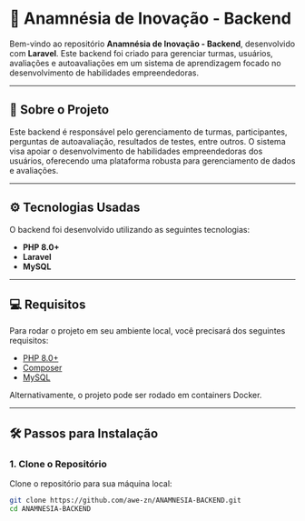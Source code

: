 # 🚀 **Anamnésia de Inovação - Backend**

Bem-vindo ao repositório **Anamnésia de Inovação - Backend**, desenvolvido com **Laravel**. Este backend foi criado para gerenciar turmas, usuários, avaliações e autoavaliações em um sistema de aprendizagem focado no desenvolvimento de habilidades empreendedoras.

---

## 📝 **Sobre o Projeto**

Este backend é responsável pelo gerenciamento de turmas, participantes, perguntas de autoavaliação, resultados de testes, entre outros. O sistema visa apoiar o desenvolvimento de habilidades empreendedoras dos usuários, oferecendo uma plataforma robusta para gerenciamento de dados e avaliações.

---

## ⚙️ **Tecnologias Usadas**

O backend foi desenvolvido utilizando as seguintes tecnologias:

- **PHP 8.0+**
- **Laravel**
- **MySQL**

---

## 💻 **Requisitos**

Para rodar o projeto em seu ambiente local, você precisará dos seguintes requisitos:

- [PHP 8.0+](https://www.php.net/)
- [Composer](https://getcomposer.org/)
- [MySQL](https://www.mysql.com/)

Alternativamente, o projeto pode ser rodado em containers Docker.

---

## 🛠️ **Passos para Instalação**

### 1. **Clone o Repositório**

Clone o repositório para sua máquina local:

```bash
git clone https://github.com/awe-zn/ANAMNESIA-BACKEND.git
cd ANAMNESIA-BACKEND
